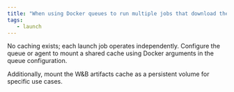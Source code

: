 ```yaml
---
title: "When using Docker queues to run multiple jobs that download the same artifact with `use_artifact`, do we re-download the artifact for every single run of the job, or is there any caching going on under the hood?"
tags:
   - launch
---
```

No caching exists; each launch job operates independently. Configure the queue or agent to mount a shared cache using Docker arguments in the queue configuration.

Additionally, mount the W&B artifacts cache as a persistent volume for specific use cases.